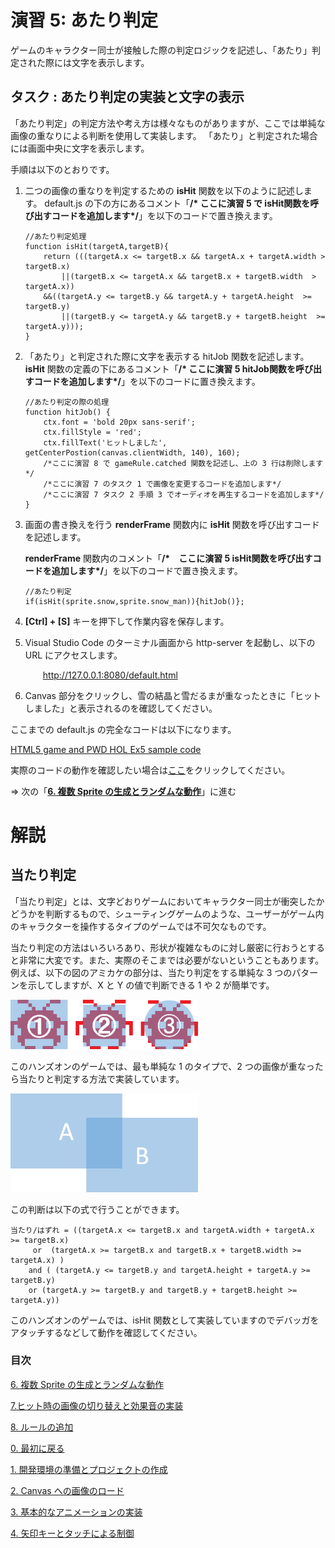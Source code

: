 # 演習 5: あたり判定
ゲームのキャラクター同士が接触した際の判定ロジックを記述し、「あたり」判定された際には文字を表示します。

## タスク : あたり判定の実装と文字の表示
「あたり判定」の判定方法や考え方は様々なものがありますが、ここでは単純な画像の重なりによる判断を使用して実装します。
「あたり」と判定された場合には画面中央に文字を表示します。

手順は以下のとおりです。
1. 二つの画像の重なりを判定するための **isHit** 関数を以下のように記述します。
    default.js の下の方にあるコメント「**/* ここに演習 5 で isHit関数を呼び出すコードを追加します*/**」を以下のコードで置き換えます。
    ```
    //あたり判定処理
    function isHit(targetA,targetB){
        return (((targetA.x <= targetB.x && targetA.x + targetA.width > targetB.x) 
            ||(targetB.x <= targetA.x && targetB.x + targetB.width  > targetA.x)) 
        &&((targetA.y <= targetB.y && targetA.y + targetA.height  >=  targetB.y) 
            ||(targetB.y <= targetA.y && targetB.y + targetB.height  >=  targetA.y)));
    }
    ```
2. 「あたり」と判定された際に文字を表示する hitJob 関数を記述します。
    **isHit** 関数の定義の下にあるコメント「**/* ここに演習 5 hitJob関数を呼び出すコードを追加します*/**」を以下のコードに置き換えます。
    ```
    //あたり判定の際の処理
    function hitJob() {
        ctx.font = 'bold 20px sans-serif';  
        ctx.fillStyle = 'red'; 
        ctx.fillText('ヒットしました', getCenterPostion(canvas.clientWidth, 140), 160);
        /*ここに演習 8 で gameRule.catched 関数を記述し、上の 3 行は削除します*/ 
        /*ここに演習 7 のタスク 1 で画像を変更するコードを追加します*/ 
        /*ここに演習 7 タスク 2 手順 3 でオーディオを再生するコードを追加します*/ 
    }
    ```
3. 画面の書き換えを行う **renderFrame** 関数内に **isHit** 関数を呼び出すコードを記述します。

    **renderFrame** 関数内のコメント「**/*　ここに演習 5 isHit関数を呼び出すコードを追加します*/**」を以下のコードで置き換えます。
    ```
    //あたり判定
    if(isHit(sprite.snow,sprite.snow_man)){hitJob()};
    ```
4. **[Ctrl] + [S]** キーを押下して作業内容を保存します。
5. Visual Studio Code のターミナル画面から http-server を起動し、以下の URL にアクセスします。
    <p style="text-indent:2em">
    <a href="http://127.0.0.1:8080/default.html">http://127.0.0.1:8080/default.html</a></p>
6. Canvas 部分をクリックし、雪の結晶と雪だるまが重なったときに「ヒットしました」と表示されるのを確認してください。

ここまでの default.js の完全なコードは以下になります。

[HTML5 game and PWD HOL Ex5 sample code](https://gist.github.com/osamum/0acd43c12e00aa0811ab21b95b2b1d2d)

実際のコードの動作を確認したい場合は[ここ](https://osamum.github.io/HTML5Game_and_PWA_Handson/results/ex5/default.html)をクリックしてください。

⇒ 次の「[**6. 複数 Sprite の生成とランダムな動作**](html5_game_HOL06.md)」に進む

# 解説
## 当たり判定
「当たり判定」とは、文字どおりゲームにおいてキャラクター同士が衝突したかどうかを判断するもので、シューティングゲームのような、ユーザーがゲーム内のキャラクターを操作するタイプのゲームでは不可欠なものです。

当たり判定の方法はいろいろあり、形状が複雑なものに対し厳密に行おうとすると非常に大変です。また、実際のそこまでは必要がないということもあります。例えば、以下の図のアミカケの部分は、当たり判定をする単純な 3 つのパターンを示してしますが、X と Y の値で判断できる 1 や 2 が簡単です。

<img src='images/hit_sprits.png' width="300px">

このハンズオンのゲームでは、最も単純な 1 のタイプで、2 つの画像が重なったら当たりと判定する方法で実装しています。

<img src='images/hit_box.png' width="300px">

この判断は以下の式で行うことができます。
```
当たり/はずれ = ((targetA.x <= targetB.x and targetA.width + targetA.x >= targetB.x) 
     or  (targetA.x >= targetB.x and targetB.x + targetB.width >= targetA.x) ) 
    and ( (targetA.y <= targetB.y and targetA.height + targetA.y >= targetB.y) 
    or (targetA.y >= targetB.y and targetB.y + targetB.height >= targetA.y))
```
このハンズオンのゲームでは、isHit 関数として実装していますのでデバッガをアタッチするなどして動作を確認してください。


### 目次

[6. 複数 Sprite の生成とランダムな動作](html5_game_HOL06.md)

[7.ヒット時の画像の切り替えと効果音の実装](html5_game_HOL07.md)

[8. ルールの追加](html5_game_HOL08.md)


 
[0. 最初に戻る](README.md)

[1. 開発環境の準備とプロジェクトの作成](html5_game_HOL01.md)

[2. Canvas への画像のロード](html5_game_HOL02.md)

[3. 基本的なアニメーションの実装](html5_game_HOL03.md)

[4. 矢印キーとタッチによる制御](html5_game_HOL04.md)



